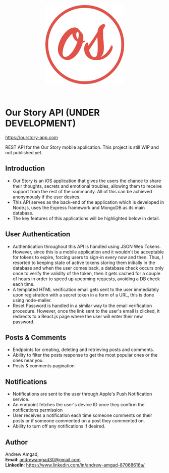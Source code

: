 <p align="center">
<img  src="logo.png" width="250" height="250">
  </p>
  
  <br/>
  

# Our Story API (UNDER DEVELOPMENT)
https://ourstory-app.com

REST API for the Our Story mobile application. This project is still WIP and not published yet.

## Introduction
- Our Story is an iOS application that gives the users the chance to share their thoughts, secrets and emotional troubles, allowing them to receive support from the rest of the community. All of this can be achieved anonymously if the user desires.
- This API serves as the back-end of the application which is developed in Node.js, uses the Express framework and MongoDB as its main database.
- The key features of this applications will be highlighted below in detail.

## User Authentication
- Authentication throughout this API is handled using JSON Web Tokens. However, since this is a mobile application and it wouldn't be acceptable for tokens to expire, forcing users to sign-in every now and then. Thus, I resorted to keeping state of active tokens storing them initially in the database and when the user comes back, a database check occurs only once to verify the validity of the token, then it gets cached for a couple of hours in order to speed up upcoming requests, avoiding a DB check each time.
- A templated HTML verification email gets sent to the user immediately upon registration with a secret token in a form of a URL, this is done using node-mailer.
- Reset Password is handled in a similar way to the email verification procedure. However, once the link sent to the user's email is clicked, it redirects to a React.js page where the user will enter their new password.

## Posts & Comments
- Endpoints for creating, deleting and retrieving posts and comments.
- Ability to filter the posts response to get the most popular ones or the ones near you.
- Posts & comments pagination

## Notifications
- Notifications are sent to the user through Apple's Push Notification service.
- An endpoint fetches the user's device ID once they confirm the notifications permission
- User receives a notification each time someone comments on their posts or if someone commented on a post they commented on.
- Ability to turn off any notifications if desired.

## Author
Andrew Amgad, <br />
<strong>Email</strong>: andrewamgad30@gmail.com <br />
<strong>LinkedIn</strong>: https://www.linkedin.com/in/andrew-amgad-87068616a/
